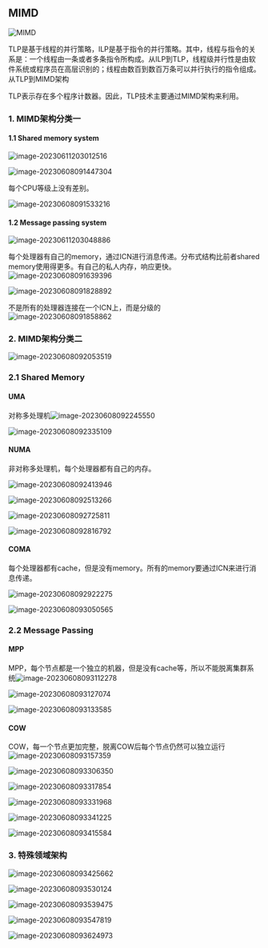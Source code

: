 
## MIMD

![MIMD](../img/6.7/MIMD.png)

TLP是基于线程的并行策略，ILP是基于指令的并行策略。其中，线程与指令的关系是：一个线程由一条或者多条指令所构成。从ILP到TLP，线程级并行性是由软件系统或程序员在高层识别的；线程由数百到数百万条可以并行执行的指令组成。从TLP到MIMD架构

TLP表示存在多个程序计数器。因此，TLP技术主要通过MIMD架构来利用。

### 1. MIMD架构分类一

#### 1.1 Shared memory system

![image-20230611203012516](../img/6.7/image-20230611203012516.png)

![image-20230608091447304](../img/6.7/image-20230608091447304.png)

每个CPU等级上没有差别。

![image-20230608091533216](../img/6.7/image-20230608091533216.png)

#### 1.2 Message passing system

![image-20230611203048886](../img/6.7/image-20230611203048886.png)

每个处理器有自己的memory，通过ICN进行消息传递。分布式结构比前者shared memory使用得更多。有自己的私人内存，响应更快。![image-20230608091639396](../img/6.7/image-20230608091639396.png)

![image-20230608091828892](../img/6.7/image-20230608091828892.png)

不是所有的处理器连接在一个ICN上，而是分级的![image-20230608091858862](../img/6.7/image-20230608091858862.png)

### 2. MIMD架构分类二

![image-20230608092053519](../img/6.7/image-20230608092053519.png)

### 2.1 Shared Memory

#### UMA

对称多处理机![image-20230608092245550](../img/6.7/image-20230608092245550.png)

![image-20230608092335109](../img/6.7/image-20230608092335109.png)

#### NUMA

非对称多处理机，每个处理器都有自己的内存。

![image-20230608092413946](../img/6.7/image-20230608092413946.png)

![image-20230608092513266](../img/6.7/image-20230608092513266.png)

![image-20230608092725811](../img/6.7/image-20230608092725811.png)

![image-20230608092816792](../img/6.7/image-20230608092816792.png)

#### COMA

每个处理器都有cache，但是没有memory。所有的memory要通过ICN来进行消息传递。

![image-20230608092922275](../img/6.7/image-20230608092922275.png)

![image-20230608093050565](../img/6.7/image-20230608093050565.png)

### 2.2 Message Passing

#### MPP

MPP，每个节点都是一个独立的机器，但是没有cache等，所以不能脱离集群系统![image-20230608093112278](../img/6.7/image-20230608093112278.png)

![image-20230608093127074](../img/6.7/image-20230608093127074.png)

![image-20230608093133585](../img/6.7/image-20230608093133585.png)

#### COW

COW，每一个节点更加完整，脱离COW后每个节点仍然可以独立运行![image-20230608093157359](../img/6.7/image-20230608093157359.png)

![image-20230608093306350](../img/6.7/image-20230608093306350.png)

![image-20230608093317854](../img/6.7/image-20230608093317854.png)

![image-20230608093331968](../img/6.7/image-20230608093331968.png)

![image-20230608093341225](../img/6.7/image-20230608093341225.png)

![image-20230608093415584](../img/6.7/image-20230608093415584.png)

### 3. 特殊领域架构

![image-20230608093425662](../img/6.7/image-20230608093425662.png)

![image-20230608093530124](../img/6.7/image-20230608093530124.png)

![image-20230608093539475](../img/6.7/image-20230608093539475.png)

![image-20230608093547819](../img/6.7/image-20230608093547819.png)

![image-20230608093624973](../img/6.7/image-20230608093624973.png)